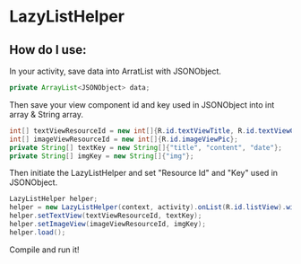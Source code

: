 # LazyListHelper

How do I use:
--------------
In your activity, save data into ArratList with JSONObject.
```java
private ArrayList<JSONObject> data;
```

Then save your view component id and key used in JSONObject into int array & String array.
```java
int[] textViewResourceId = new int[]{R.id.textViewTitle, R.id.textViewContent,  R.id.textViewDate};
int[] imageViewResourceId = new int[]{R.id.imageViewPic};
private String[] textKey = new String[]{"title", "content", "date"};
private String[] imgKey = new String[]{"img"};
```

Then initiate the LazyListHelper and set "Resource Id" and "Key" used in JSONObject.
```java
LazyListHelper helper;
helper = new LazyListHelper(context, activity).onList(R.id.listView).withCell(R.layout.cell_listview).withData(data);
helper.setTextView(textViewResourceId, textKey);
helper.setImageView(imageViewResourceId, imgKey);
helper.load();
```
Compile and run it!
